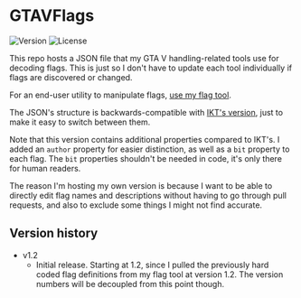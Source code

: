 # GTAVFlags
![Version](https://img.shields.io/badge/Version-1.2-green.svg) ![License](https://img.shields.io/badge/License-WTFPL%20v2-blue.svg)

This repo hosts a JSON file that my GTA V handling-related tools use for decoding flags. This is just so I don't have to update each tool individually if flags are discovered or changed.

For an end-user utility to manipulate flags, [use my flag tool](https://github.com/adam10603/GTA5VehicleFlagTool).

The JSON's structure is backwards-compatible with [IKT's version](https://github.com/E66666666/GTAVHandlingInfo), just to make it easy to switch between them.

Note that this version contains additional properties compared to IKT's. I added an `author` property for easier distinction, as well as a `bit` property to each flag. The `bit` properties shouldn't be needed in code, it's only there for human readers.

The reason I'm hosting my own version is because I want to be able to directly edit flag names and descriptions without having to go through pull requests, and also to exclude some things I might not find accurate.

## Version history

* v1.2
  * Initial release. Starting at 1.2, since I pulled the previously hard coded flag definitions from my flag tool at version 1.2. The version numbers will be decoupled from this point though.